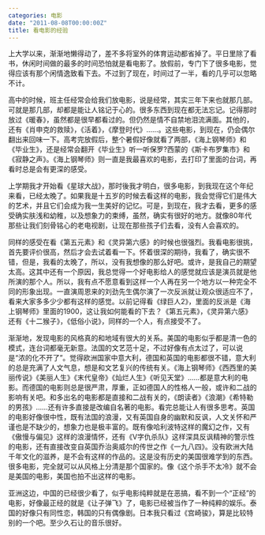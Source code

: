 ```yaml
---
categories: 电影
date: "2011-08-08T00:00:00Z"
title: 看电影的经验
---
```

上大学以来，渐渐地懒得动了，差不多将室外的体育运动都省掉了。平日里除了看书，休闲时间做的最多的时间恐怕就是看电影了。放假前，专门下了很多电影，觉得应该有那个闲情逸致看下去。不过到了现在，时间过了一半，看的几乎可以忽略不计。


高中的时候，班主任经常会给我们放电影，说是经常，其实三年下来也就那几部。可就是那几部，却都是能让人铭记于心的。很多东西到现在都无法忘记。记得那时放过《暖春》，虽然都是很早都看过的。但仍然是情不自禁地泪流满面。其他的，还有《肖申克的救赎》，《活着》，《摩登时代》……。这些电影，到现在，仍会偶尔翻出来回味一下。高考完放假后，整个暑假好像就看了两部，《海上钢琴师》和《毕业生》，还是经常会翻开《毕业生》听一听保罗?西蒙的《斯卡布罗集市》和《寂静之声》。《海上钢琴师》则一直是我最喜欢的电影，去打印了里面的台词，再看时总是会有更深的感受。
    
上学期我才开始看《星球大战》，那时後我才明白，很多电影，到我现在这个年纪来看，已经太晚了。如果我是十五岁的时候去看这样的电影，我会觉得它们是伟大的艺术，并且它们会成为我一生美好的记忆。可是，到现在，我才去看，更多的感受确实肤浅和幼稚，以及想象力的束缚，虽然，确实有很好的地方。就像80年代那些让我们刻骨铭心的老电视剧，让现在那些孩子们去看，没有人会喜欢的。
     
同样的感受在看《第五元素》和《灵异第六感》的时候也很强烈。我看电影很挑，首先要评价很高，然后才会去试着看一下。怀着很深的期待，我看了，确实很不错，但是，我看的太晚了，所以，没有我想像的那么好吧。或许，是我自己的期望太高。这其中还有一个原因，我总觉得一个好电影给人的感觉就应该是演员就是他所演的那个人。所以，我有点不愿意看到这样一个人再在另一个地方以一种完全不同的形象出现。一直演周恩来的刘劲先生偶尔演了一次反派就让观众很适应不了，看来大家多多少少都有这样的感觉。以前记得看《绿巨人2》，里面的反派是《海上钢琴师》里面的1900，这让我如何能看的下去？《第五元素》，《灵异第六感》还有《十二猴子》，《低俗小说》，同样的一个人，有点接受不了。
     
渐渐地，发现电影的风格真的和地域有很大的关系。美国的电影似乎都是清一色的模式，连台词都毫无新意。法国的文艺范十足，不过好像有点太过了，可以说是“浓的化不开了”。觉得欧洲国家中意大利，德国和英国的电影都很不错，意大利的总是充满了人文气息，想是和文艺复兴的传统有关。《海上钢琴师》《西西里的美丽传说》《美丽人生》《末代皇帝》《灿烂人生》《听见天堂》……都是意大利的电影。而德国的电影则总是很严肃，厚重，正如德国人的性格人一般，或许和二战的影响有关吧。和多出名的电影都是直接和二战有关的，《朗读者》《浪潮》《希特勒的男孩》……还有许多直接是改编自名著的电影。看完总能让人有很多思考。英国的电影好像很中性，既有法国的浪漫，又有英国自身的幽默和反讽，人文关怀和严谨也是不缺少的，想象力也是极丰富的。既有像哈利波特这样的魔幻之作，又有《傲慢与偏见》这样的浪漫情怀，还有《V字仇杀队》这样深具反讽精神的警示性的电影，还有直接改变自英国乔治奥威尔的传世之作《一九八四》。没有欧洲大陆千年文化的滋养，是不会有这样的作品的。这是没有历史的美国很难学到的东西。很多电影，完全就可以从风格上分清是那个国家的。像《这个杀手不太冷》就不会是美国的电影，美国也拍不出这样的电影。
    
亚洲这边，中国的已经很少看了，似乎电影纯粹就是在恶搞，看不到一个“正经”的电影，好像最正经的就是《让子弹飞》了，电影已经被当作了一种纯粹的娱乐。泰国的好像只有同性恋，韩国的只有偶像剧。日本我只看过《宫崎骏》，算是比较特别的一个吧。至少久石让的音乐很好。
